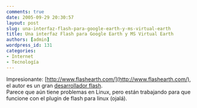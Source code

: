 ```yaml
---
comments: true
date: 2005-09-29 20:30:57
layout: post
slug: una-interfaz-flash-para-google-earth-y-ms-virtual-earth
title: Una interfaz Flash para Google Earth y MS Virtual Earth
authors: [admin]
wordpress_id: 131
categories:
- Internet
- Tecnología
---
```


Impresionante: [http://www.flashearth.com/](http://www.flashearth.com/), el autor es un gran [desarrollador flash](http://www.neave.com/blog/2005_08/flash_earth.php).  
Parece que aún tiene problemas en Linux, pero están trabajando para que funcione con el plugin de flash para linux (ojalá).



